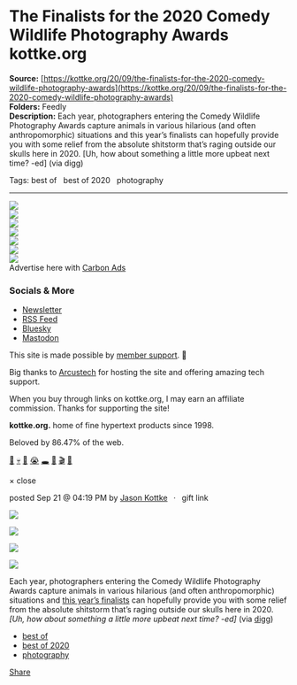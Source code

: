 # The Finalists for the 2020 Comedy Wildlife Photography Awards kottke.org

**Source:** [https://kottke.org/20/09/the-finalists-for-the-2020-comedy-wildlife-photography-awards](https://kottke.org/20/09/the-finalists-for-the-2020-comedy-wildlife-photography-awards)  
**Folders:** Feedly  
**Description:** Each year, photographers entering the Comedy Wildlife Photography Awards capture animals in various hilarious (and often anthropomorphic) situations and this year’s finalists can hopefully provide you with some relief from the absolute shitstorm that’s raging outside our skulls here in 2020. [Uh, how about something a little more upbeat next time? -ed] (via digg)

Tags: best of   best of 2020   photography

---

<div>

<div>

<div>


<div>
<a href="https://kottke.org/"><img src="https://kottke.org/cdn-cgi/image/format=auto,fit=scale-down,width=200,metadata=none/images/2024/logo-colors/color-27.jpg"></a>




</div>


<div><img src="https://kottke.org/cdn-cgi/image/format=auto,fit=scale-down,width=200,metadata=none/images/2024/logo-colors/circle-mask.png">



</div>


<div>
<a href="https://kottke.org/"><img src="https://kottke.org/cdn-cgi/image/format=auto,fit=scale-down,width=200,metadata=none/images/2024/logo-colors/color-18.jpg"></a>



</div>


<div><img src="https://kottke.org/cdn-cgi/image/format=auto,fit=scale-down,width=200,metadata=none/images/2024/logo-colors/circle-mask.png">



</div>


<div>
<a href="https://kottke.org/"><img src="https://kottke.org/cdn-cgi/image/format=auto,fit=scale-down,width=200,metadata=none/images/2024/logo-colors/color-12.jpg"></a>



</div>


<div><img src="https://kottke.org/cdn-cgi/image/format=auto,fit=scale-down,width=200,metadata=none/images/2024/logo-colors/circle-mask.png">



</div>


<div>
<a href="https://kottke.org/"><img src="https://kottke.org/cdn-cgi/image/format=auto,fit=scale-down,width=200,metadata=none/images/2024/logo-colors/color-11.jpg"></a>




</div>



</div>
</div>





<div>


<div>Advertise here with <a href="http://carbonads.net/?utm_source=kottkeorg&amp;utm_medium=ad_via_link&amp;utm_campaign=in_unit&amp;utm_term=carbon">Carbon Ads</a></div>
</div>

<div>
<div>

<h3>Socials &amp; More</h3>

<ul>
<li><a href="https://kottke.org/newsletter">Newsletter</a></li>
<li><a href="http://feeds.kottke.org/main">RSS Feed</a></li>
<li><a href="https://bsky.app/profile/kottke.org">Bluesky</a></li>
<li><a href="https://mastodon.social/@kottke">Mastodon</a></li>
</ul>

</div>

<p>This site is made possible by <a href="https://kottke.org/members">member support</a>. 💞</p>

<p>Big thanks to <a href="https://www.arcustech.com/">Arcustech</a> for hosting the site and offering amazing tech support.</p>

<p>When you buy through links on kottke.org, I may earn an affiliate commission. Thanks for supporting the site!</p>

<p><strong>kottke.org.</strong> home of fine hypertext products since 1998.</p>

<p>Beloved by 86.47% of the web.</p>

<p><a href="https://kottke.org/tag/burgers">🍔</a>  <a href="https://kottke.org/tag/death">💀</a>  <a href="https://kottke.org/tag/photography">📸</a>  <a href="https://kottke.org/tag/crying%20at%20work">😭</a>  <a href="https://kottke.org/tag/black%20holes">🕳️</a>  <a href="https://kottke.org/tag/Old%20Custer">🤠</a>  <a href="https://kottke.org/tag/film%20school">🎬</a>  <a href="https://kottke.org/tag/potatoes">🥔</a></p></div>

<div>


<div>
  <div>× close</div>
  <div>
    
    
  </div>
</div>




<div>
<div>

posted <time>Sep 21 @ 04:19 PM</time> by <a href="http://www.kottke.org">Jason Kottke</a><span>  ·  <span>gift link</span></span>



</div>




<p><img src="https://kottke.org/20/09/metadata=none/plus/misc/images/animal-comedy-2020-01.jpg"></p>

<p><img src="https://kottke.org/20/09/metadata=none/plus/misc/images/animal-comedy-2020-02.jpg"></p>

<p><img src="https://kottke.org/20/09/metadata=none/plus/misc/images/animal-comedy-2020-03.jpg"></p>

<p><img src="https://kottke.org/20/09/metadata=none/plus/misc/images/animal-comedy-2020-04.jpg"></p>

<p>Each year, photographers entering the Comedy Wildlife Photography Awards capture animals in various hilarious (and often anthropomorphic) situations and <a href="https://www.comedywildlifephoto.com/gallery/finalists/2020_finalists.php">this year’s finalists</a> can hopefully provide you with some relief from the absolute shitstorm that’s raging outside our skulls here in 2020. <em>[Uh, how about something a little more upbeat next time? -ed]</em> (via <a href="https://digg.com/2020/the-finalists-for-2020s-comedy-wildlife-photography-awards">digg</a>)</p>

<ul><li><a href="https://kottke.org/tag/best%20of">best of</a></li><li><a href="https://kottke.org/tag/best%20of%202020">best of 2020</a></li><li><a href="https://kottke.org/tag/photography">photography</a></li></ul>






<div>




<a href="https://kottke.org/20/09/the-finalists-for-the-2020-comedy-wildlife-photography-awards"><span>Share</span></a>
</div>

</div>








</div>




</div>